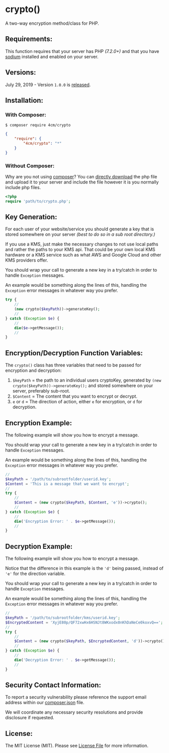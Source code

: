 # crypto()
A two-way encryption method/class for PHP.


## Requirements:

This function requires that your server has PHP _(7.2.0+)_ and that you have [sodium](https://www.php.net/manual/en/sodium.installation.php) installed and enabled on your server.

## Versions:

July 29, 2019 - Version `1.0.0` is [released](https://github.com/4cm/crypto/blob/master/src/crypto.php).

## Installation:

### With Composer:

```
$ composer require 4cm/crypto
```

```json
{
    "require": {
        "4cm/crypto": "*"
    }
}
```

### Without Composer:

Why are you not using [composer](http://getcomposer.org/)? You can [directly download](https://github.com/4cm/crypto/blob/master/src/crypto.php) the php file and upload it to your server and include the file however it is you normally include php files.

```php
<?php
require 'path/to/crypto.php';
```

## Key Generation:

For each user of your website/service you should generate a key that is stored somewhere on your server _(best to do so in a sub root directory.)_

If you use a KMS, just make the necessary changes to not use local paths and rather the paths to your KMS api. That could be your own local KMS hardware or a KMS service such as what AWS and Google Cloud and other KMS providers offer.

You should wrap your call to generate a new key in a try/catch in order to handle `Exception` messages.

An example would be something along the lines of this, handling the `Exception` error messages in whatever way you prefer.

```php
try {
    //
    (new crypto($keyPath))->generateKey();
    //
} catch (Exception $e) {
    //
    die($e->getMessage());
    //
}
```

## Encryption/Decryption Function Variables:

The `crypto()` class has three variables that need to be passed for encryption and decryption:

1. `$keyPath` = the path to an individual users cryptoKey, generated by `(new crypto($keyPath))->generateKey();` and stored somewhere on your server, preferably sub-root.
2. `$Content` = The content that you want to encrypt or decrypt.
3. `e` or `d` = The direction of action, either `e` for encryption, or `d` for decryption.


## Encryption Example:

The following example will show you how to encrypt a message.

You should wrap your call to generate a new key in a try/catch in order to handle `Exception` messages.

An example would be something along the lines of this, handling the `Exception` error messages in whatever way you prefer.

```php
//
$keyPath = '/path/to/subrootfolder/userid.key';
$Content = 'This is a message that we want to encrypt';
//
try {
    //
    $Content = (new crypto($keyPath, $Content, 'e'))->crypto();
    //
} catch (Exception $e) {
    //
    die('Encryption Error: ' . $e->getMessage());
    //
}
```

## Decryption Example:

The following example will show you how to encrypt a message.

Notice that the difference in this example is the `'d'` being passed, instead of `'e'` for the direction variable.

You should wrap your call to generate a new key in a try/catch in order to handle `Exception` messages.

An example would be something along the lines of this, handling the `Exception` error messages in whatever way you prefer.

```php
//
$keyPath = '/path/to/subrootfolder/kms/userid.key';
$EncryptedContent = 'XyjE80p/QF72xwHx6HSNJt8WKxodx0nKhDaNeCe0koxvQ=='; // just an example of encrypted content
//
try {
    //
    $Content = (new crypto($keyPath, $EncryptedContent, 'd'))->crypto();
    //
} catch (Exception $e) {
    //
    die('Decryption Error: ' . $e->getMessage());
    //
}
```

## Security Contact Information:

To report a security vulnerability please reference the support email address within our [composer.json](https://github.com/4cm/crypto/blob/master/composer.json) file.

We will coordinate any necessary security resolutions and provide disclosure if requested.


## License:

The MIT License (MIT). Please see [License File](LICENSE) for more information.
